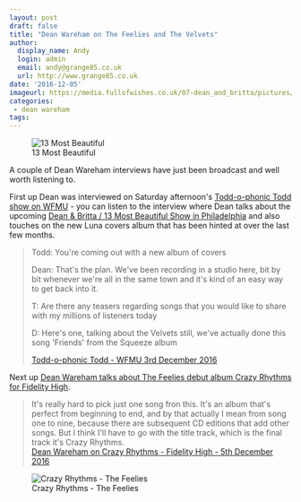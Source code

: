 ```yaml
---
layout: post
draft: false
title: "Dean Wareham on The Feelies and The Velvets"
author:
  display_name: Andy
  login: admin
  email: andy@grange85.co.uk
  url: http://www.grange85.co.uk
date: '2016-12-05'
imageurl: https://media.fullofwishes.co.uk/07-dean_and_britta/pictures/13most_nico300.jpg
categories:
 - dean wareham
tags:
---
```

<figure class="caption aligncenter"><img src="https://media.fullofwishes.co.uk/07-dean_and_britta/pictures/13most_nico300.jpg" alt="13 Most Beautiful" /><figcaption class="caption-text">13 Most Beautiful</figcaption></figure>
<p class="lead">A couple of Dean Wareham interviews have just been broadcast and well worth listening to.</p>
<p>First up Dean was interviewed on Saturday afternoon's <a href="http://www.wfmu.org/playlists/shows/69879">Todd-o-phonic Todd show on WFMU</a> - you can listen to the interview where Dean talks about the upcoming <a href="/database/dean-and-britta/shows/2016/2016-12-15-dean-and-britta-the-gershman-y-philadelphia-pa-usa/">Dean & Britta / 13 Most Beautiful Show in Philadelphia</a> and also touches on the new Luna covers album that has been hinted at over the last few months.</p>
<blockquote>
<p>Todd: You're coming out with a new album of covers</p>
<p>Dean: That's the plan. We've been recording in a studio here, bit by bit whenever we're all in the same town and it's kind of an easy way to get back into it.</p>
<p>T: Are there any teasers regarding songs that you would like to share with my millions of listeners today</p>
<p>D: Here's one, talking about the Velvets still, we've actually done this song 'Friends' from the Squeeze album</p>
<footer><a href="http://www.wfmu.org/playlists/shows/69879">Todd-o-phonic Todd - WFMU 3rd December 2016</a></footer>
</blockquote>

<p>Next up <a href="http://www.fidelityhigh.com/#/dean-wareham-podcast/">Dean Wareham talks about The Feelies debut album Crazy Rhythms for Fidelity High</a>.</p>
<blockquote>It's really hard to pick just one song fron this. It's an album that's perfect from beginning to end, and by that actually I mean from song one to nine, because there are subsequent CD editions that add other songs. But I think I'll have to go with the title track, which is the final track it's Crazy Rhythms.
<footer><a href="http://www.fidelityhigh.com/#/dean-wareham-podcast/">Dean Wareham on Crazy Rhythms - Fidelity High - 5th December 2016</a></footer></blockquote>
<figure class="caption aligncenter"><img src="https://media.fullofwishes.co.uk/00-misc/pictures/feelies-crazy-rhythms-google-image-search.jpg" alt="Crazy Rhythms - The Feelies" /><figcaption class="caption-text">Crazy Rhythms - The Feelies</figcaption></figure>
